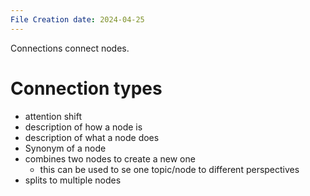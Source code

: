 ```yaml
---
File Creation date: 2024-04-25
---
```

Connections connect nodes. 
# Connection types
- attention shift
- description of how a node is
- description of what a node does
- Synonym of a node
- combines two nodes to create a new one
	- this can be used to se one topic/node to different perspectives
- splits to multiple nodes